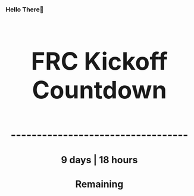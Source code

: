 ### Hello There👋

<!---START-TIMER--->
<h3 align='center' style='font-size: 64px;'>FRC Kickoff Countdown</h3>
<h3 align='center' style='font-size: 30px;'>----------------------------------</h3>
<h3 align='center' style='font-size: 25px;'>9 days | 18 hours</h3>
<h3 align='center' style='font-size: 25px;'>Remaining</h3>
<!---END-TIMER--->
